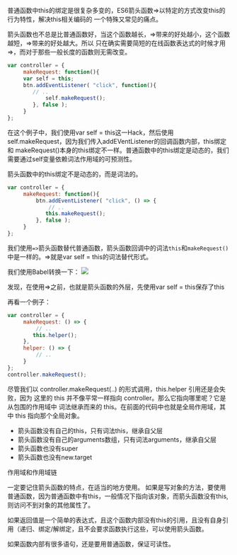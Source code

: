 
普通函数中this的绑定是很复杂多变的，ES6箭头函数=>以特定的方式改变this的行为特性，解决this相关编码的
一个特殊又常见的痛点。

箭头函数也不总是比普通函数好，当这个函数越长，=>带来的好处越小，这个函数越短，=>带来的好处越大。所以
只在确实需要简短的在线函数表达式的时候才用=>，而对于那些一般长度的函数则无需改变。

```Javascript
var controller = { 
     makeRequest: function(){ 
     var self = this; 
     btn.addEventListener( "click", function(){ 
        // .. 
            self.makeRequest(); 
        }, false ); 
     } 
};
```

在这个例子中，我们使用var self = this这一Hack，然后使用self.makeRequest，因为我们传入addEVentListener的回调函数内部，this绑定和
makeRequest()本身的this绑定不一样。普通函数中的this绑定是动态的，我们需要通过self变量依赖词法作用域的可预测性。

箭头函数中的this绑定不是动态的，而是词法的。

```Javascript
var controller = { 
     makeRequest: function(){ 
         btn.addEventListener( "click", () => { 
             // .. 
            this.makeRequest(); 
         }, false ); 
     } 
};

```

我们使用`=>`箭头函数替代普通函数，箭头函数回调中的词法`this`和`makeRequest()`中是一样的。=>就是var self = this的词法替代形式。

我们使用Babel转换一下：
![](http://cdn.hixiaoya.com/blogs/imgs/es6/%E7%AE%AD%E5%A4%B4%E5%87%BD%E6%95%B0.png)

发现，在使用=>之前，也就是箭头函数的外层，先使用var self = this保存了this

再看一个例子：

```Javascript
var controller = { 
     makeRequest: () => { 
         // .. 
        this.helper(); 
     }, 
     helper: () => { 
         // .. 
     } 
}; 
controller.makeRequest();
```

尽管我们以 controller.makeRequest(..) 的形式调用，this.helper 引用还是会失败，因为
这里的 this 并不像平常一样指向 controller。那么它指向哪里呢？它是从包围的作用域中
词法继承而来的 this。在前面的代码中也就是全局作用域，其中 this 指向那个全局对象。

- 箭头函数没有自己的this，只有词法this，继承自父层
- 箭头函数没有自己的arguments数组，只有词法arguments，继承自父层
- 箭头函数也没有super
- 箭头函数也没有new.target

作用域和作用域链

一定要记住箭头函数的特点，在适当的地方使用。
如果是写对象的方法，要使用普通函数，因为普通函数中有this，一般情况下指向该对象，而箭头函数没有this,则访问不到对象的其他属性了。

如果返回值是一个简单的表达式，且这个函数内部没有this的引用，且没有自身引用（递归、绑定/解绑定，且不会要求函数执行这些，可以使用箭头函数。

如果函数内部有很多语句，还是要用普通函数，保证可读性。


